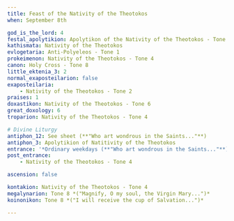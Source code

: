 ```yaml
---
title: Feast of the Nativity of the Theotokos
when: September 8th

god_is_the_lord: 4
festal_apolytikion: Apolytikon of the Nativity of the Theotokos - Tone 4
kathismata: Nativity of the Theotokos
evlogetaria: Anti-Polyeleos - Tone 1
prokeimenon: Nativity of the Theotokos - Tone 4
canon: Holy Cross - Tone 8
little_ektenia_3: 2
normal_exaposteilarion: false
exaposteilaria:
    - Nativity of the Theotokos - Tone 2
praises: 1
doxastikon: Nativity of the Theotokos - Tone 6
great_doxology: 6
troparion: Nativity of the Theotokos - Tone 4

# Divine Liturgy
antiphon_12: See sheet (**"Who art wondrous in the Saints..."**)
antiphon_3: Apolytikion of Natitivity of the Theotokos
entrance: '*Ordinary weekdays (**"Who art wondrous in the Saints..."**)*'
post_entrance:
    - Nativity of the Theotokos - Tone 4

ascension: false

kontakion: Nativity of the Theotokos - Tone 4
megalynarion: Tone 8 *("Magnify, O my soul, the Virgin Mary...")*
koinonikon: Tone 8 *("I will receive the cup of Salvation...")*

---
```


